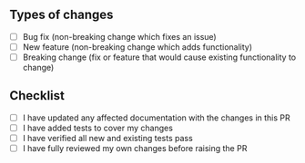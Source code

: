 <!--- Provide a general summary of your changes in the Title above -->
<!--- Please reference any issues that it fixes, eg: - Fixes #1 - My Creative Bug -->

## Types of changes
<!--- What types of changes does your code introduce? Put an `x` in all the boxes that apply: -->
- [ ] Bug fix (non-breaking change which fixes an issue)
- [ ] New feature (non-breaking change which adds functionality)
- [ ] Breaking change (fix or feature that would cause existing functionality to change)

## Checklist
<!--- Go over all the following points, and put an `x` in all the boxes that apply -->
<!--- If you're unsure about any of these, don't hesitate to ask. We're here to help! -->
- [ ] I have updated any affected documentation with the changes in this PR
- [ ] I have added tests to cover my changes
- [ ] I have verified all new and existing tests pass
- [ ] I have fully reviewed my own changes before raising the PR
